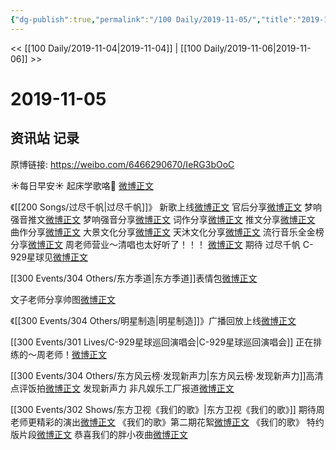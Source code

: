 ```yaml
---
{"dg-publish":true,"permalink":"/100 Daily/2019-11-05/","title":"2019-11-05","created":"2023-03-30T16:05:51.552+08:00","updated":"2023-03-30T16:08:05.089+08:00"}
---
```



<< [[100 Daily/2019-11-04\|2019-11-04]] | [[100 Daily/2019-11-06\|2019-11-06]] >>

# 2019-11-05

## 资讯站 记录

原博链接: https://weibo.com/6466290670/IeRG3bOoC

☀每日早安☀ 起床学歌咯🐰
[微博正文](https://m.weibo.cn/6466290670/4435185678048368)

《[[200 Songs/过尽千帆\|过尽千帆]]》
新歌上线[微博正文](https://m.weibo.cn/6466290670/4435058024537871)
官后分享[微博正文](https://m.weibo.cn/6466290670/4435059215975467)
梦响强音推文[微博正文](https://m.weibo.cn/6466290670/4435209526828335)
梦响强音分享[微博正文](https://m.weibo.cn/6466290670/4435208625058366)
词作分享[微博正文](https://m.weibo.cn/6466290670/4435224513935588)
推文分享[微博正文](https://m.weibo.cn/6466290670/4435215277710718)
曲作分享[微博正文](https://m.weibo.cn/6466290670/4435237101095724)
大景文化分享[微博正文](https://m.weibo.cn/6466290670/4435330293304620)
天沐文化分享[微博正文](https://m.weibo.cn/6466290670/4435319681980384)
流行音乐全金榜分享[微博正文](https://m.weibo.cn/6466290670/4435320969502995)
周老师营业～清唱也太好听了！！！
[微博正文](https://m.weibo.cn/6466290670/4435248765099793)
期待 过尽千帆 C-929星球见[微博正文](https://m.weibo.cn/6466290670/4435330293304620)

[[300 Events/304 Others/东方季道\|东方季道]]表情包[微博正文](https://m.weibo.cn/6466290670/4435297800731685)

文子老师分享帅图[微博正文](https://m.weibo.cn/6466290670/4435226991868540)

《[[300 Events/304 Others/明星制造\|明星制造]]》广播回放上线[微博正文](https://m.weibo.cn/6466290670/4435230246572230)

[[300 Events/301 Lives/C-929星球巡回演唱会\|C-929星球巡回演唱会]]
正在排练的～周老师！[微博正文](https://m.weibo.cn/6466290670/4435355753557604)

[[300 Events/304 Others/东方风云榜·发现新声力\|东方风云榜·发现新声力]]高清点评饭拍[微博正文](https://m.weibo.cn/6466290670/4435372933087851)
发现新声力 非凡娱乐工厂报道[微博正文](https://m.weibo.cn/6466290670/4435392637441796)

[[300 Events/302 Shows/东方卫视《我们的歌》\|东方卫视《我们的歌》]]
期待周老师更精彩的演出[微博正文](https://m.weibo.cn/6466290670/4435321896459681)
《我们的歌》第二期花絮[微博正文](https://m.weibo.cn/6466290670/4435373872123378)
《我们的歌》 特约版片段[微博正文](https://m.weibo.cn/6466290670/4435421339548002)
恭喜我们的胖小夜曲[微博正文](https://m.weibo.cn/6466290670/4435376276083742)
